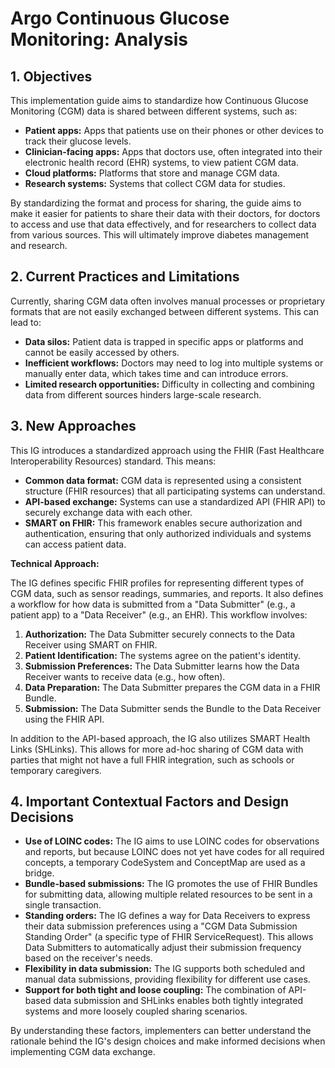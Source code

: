 # Argo Continuous Glucose Monitoring: Analysis

## 1. Objectives 

This implementation guide aims to standardize how Continuous Glucose Monitoring (CGM) data is shared between different systems, such as:

* **Patient apps:** Apps that patients use on their phones or other devices to track their glucose levels.
* **Clinician-facing apps:** Apps that doctors use, often integrated into their electronic health record (EHR) systems, to view patient CGM data.
* **Cloud platforms:** Platforms that store and manage CGM data.
* **Research systems:** Systems that collect CGM data for studies. 

By standardizing the format and process for sharing, the guide aims to make it easier for patients to share their data with their doctors, for doctors to access and use that data effectively, and for researchers to collect data from various sources. This will ultimately improve diabetes management and research.

## 2. Current Practices and Limitations

Currently, sharing CGM data often involves manual processes or proprietary formats that are not easily exchanged between different systems. This can lead to:

* **Data silos:** Patient data is trapped in specific apps or platforms and cannot be easily accessed by others.
* **Inefficient workflows:** Doctors may need to log into multiple systems or manually enter data, which takes time and can introduce errors.
* **Limited research opportunities:** Difficulty in collecting and combining data from different sources hinders large-scale research.

## 3. New Approaches

This IG introduces a standardized approach using the FHIR (Fast Healthcare Interoperability Resources) standard. This means:

* **Common data format:** CGM data is represented using a consistent structure (FHIR resources) that all participating systems can understand.
* **API-based exchange:** Systems can use a standardized API (FHIR API) to securely exchange data with each other.
* **SMART on FHIR:**  This framework enables secure authorization and authentication, ensuring that only authorized individuals and systems can access patient data.

**Technical Approach:**

The IG defines specific FHIR profiles for representing different types of CGM data, such as sensor readings, summaries, and reports. It also defines a workflow for how data is submitted from a "Data Submitter" (e.g., a patient app) to a "Data Receiver" (e.g., an EHR). This workflow involves:

1. **Authorization:** The Data Submitter securely connects to the Data Receiver using SMART on FHIR.
2. **Patient Identification:** The systems agree on the patient's identity.
3. **Submission Preferences:** The Data Submitter learns how the Data Receiver wants to receive data (e.g., how often).
4. **Data Preparation:** The Data Submitter prepares the CGM data in a FHIR Bundle.
5. **Submission:** The Data Submitter sends the Bundle to the Data Receiver using the FHIR API.

In addition to the API-based approach, the IG also utilizes SMART Health Links (SHLinks). This allows for more ad-hoc sharing of CGM data with parties that might not have a full FHIR integration, such as schools or temporary caregivers.

## 4. Important Contextual Factors and Design Decisions

* **Use of LOINC codes:** The IG aims to use LOINC codes for observations and reports, but because LOINC does not yet have codes for all required concepts, a temporary CodeSystem and ConceptMap are used as a bridge.
* **Bundle-based submissions:** The IG promotes the use of FHIR Bundles for submitting data, allowing multiple related resources to be sent in a single transaction.
* **Standing orders:** The IG defines a way for Data Receivers to express their data submission preferences using a "CGM Data Submission Standing Order" (a specific type of FHIR ServiceRequest). This allows Data Submitters to automatically adjust their submission frequency based on the receiver's needs.
* **Flexibility in data submission:** The IG supports both scheduled and manual data submissions, providing flexibility for different use cases.
* **Support for both tight and loose coupling:** The combination of API-based data submission and SHLinks enables both tightly integrated systems and more loosely coupled sharing scenarios.

By understanding these factors, implementers can better understand the rationale behind the IG's design choices and make informed decisions when implementing CGM data exchange.
